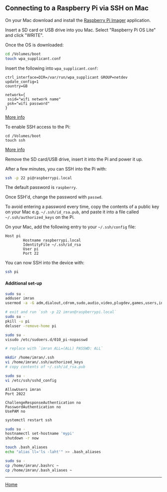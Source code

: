 ## Connecting to a Raspberry Pi via SSH on Mac

On your Mac download and install the [Raspberry Pi Imager](https://www.raspberrypi.org/software/) application.

Insert a SD card or USB drive into you Mac.  Select "Raspberry Pi OS Lite" and click "WRITE".

Once the OS is downloaded:

```bash
cd /Volumes/boot
touch wpa_supplicant.conf
```

Insert the following into `wpa_supplicant.conf`:

```
ctrl_interface=DIR=/var/run/wpa_supplicant GROUP=netdev
update_config=1
country=GB

network={
 ssid="wifi network name"
 psk="wifi password"
}
```

[More info](https://www.raspberrypi.org/documentation/configuration/wireless/headless.md)

To enable SSH access to the Pi:
```
cd /Volumes/boot
touch ssh
```

[More info](https://www.raspberrypi.org/documentation/remote-access/ssh/README.md)

Remove the SD card/USB drive, insert it into the Pi and power it up.

After a few minutes, you can SSH into the Pi with:

```bash
ssh -p 22 pi@raspberrypi.local
```

The default password is `raspberry`.

Once SSH'd, change the password with `passwd`.

To avoid entering a password every time, copy the contents of a public key on your Mac e.g. `~/.ssh/id_rsa.pub`, and paste it into a file called `~/.ssh/authorized_keys` on the Pi.

On your Mac, add the following entry to your `~/.ssh/config` file:

```
Host pi
        Hostname raspberrypi.local
        IdentityFile ~/.ssh/id_rsa
        User pi
        Port 22
```

You can now SSH into the device with:

```bash
ssh pi
```

#### Additional set-up

```bash
sudo su -
adduser imran
usermod -a -G adm,dialout,cdrom,sudo,audio,video,plugdev,games,users,input,netdev,gpio,i2c,spi imran

# exit and run `ssh -p 22 imran@raspberrypi.local`
sudo su -
pkill -u pi
deluser -remove-home pi
```

```bash
sudo su -
visudo /etc/sudoers.d/010_pi-nopasswd

# replace with `imran ALL=(ALL) PASSWD: ALL`
```

```bash
mkdir /home/imran/.ssh
vi /home/imran/.ssh/authorized_keys
# copy contents of ~/.ssh/id_rsa.pub
```

```bash
sudo su -
vi /etc/ssh/sshd_config
```

```
AllowUsers imran
Port 2022

ChallengeResponseAuthentication no
PasswordAuthentication no
UsePAM no
```

```bash
systemctl restart ssh
```

```bash
sudo su -
hostnamectl set-hostname 'mypi'
shutdown -r now
```

```bash
touch .bash_aliases
echo "alias ll='ls -laht'" >> .bash_aliases

sudo su -
cp /home/imran/.bashrc ~
cp /home/imran/.bash_aliases ~
```

---
[Home](../index.md)
